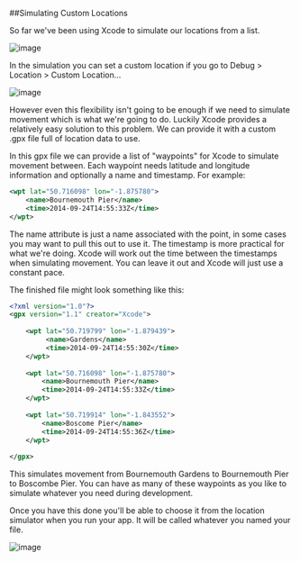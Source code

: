 ##Simulating Custom Locations

So far we've been using Xcode to simulate our locations from a list. 

![image](https://raw.githubusercontent.com/KyleGoslan/App-Workshops/master/images/choose-location.png)

In the simulation you can set a custom location if you go to Debug > Location > Custom Location...

![image](https://raw.githubusercontent.com/KyleGoslan/App-Workshops/master/images/set-location.png) 

However even this flexibility isn't going to be enough if we need to simulate movement which is what we're going to do. Luckily Xcode provides a relatively easy solution to this problem. We can provide it with a custom .gpx file full of location data to use. 

In this gpx file we can provide a list of "waypoints" for Xcode to simulate movement between. Each waypoint needs latitude and longitude information and optionally a name and timestamp. For example: 

```xml
<wpt lat="50.716098" lon="-1.875780">
    <name>Bournemouth Pier</name>
    <time>2014-09-24T14:55:33Z</time>
</wpt>
```

The name attribute is just a name associated with the point, in some cases you may want to pull this out to use it. The timestamp is more practical for what we're doing. Xcode will work out the time between the timestamps when simulating movement. You can leave it out and Xcode will just use a constant pace. 

The finished file might look something like this:

```xml 
<?xml version="1.0"?>
<gpx version="1.1" creator="Xcode">
    
    <wpt lat="50.719799" lon="-1.879439">
         <name>Gardens</name>
         <time>2014-09-24T14:55:30Z</time>
	</wpt>
    
    <wpt lat="50.716098" lon="-1.875780">
        <name>Bournemouth Pier</name>
        <time>2014-09-24T14:55:33Z</time>
    </wpt>
    
    <wpt lat="50.719914" lon="-1.843552">
        <name>Boscome Pier</name>
        <time>2014-09-24T14:55:36Z</time>
    </wpt>
    
</gpx>
```

This simulates movement from Bournemouth Gardens to Bournemouth Pier to Boscombe Pier. You can have as many of these waypoints as you like to simulate whatever you need during development.

Once you have this done you'll be able to choose it from the location simulator when you run your app. It will be called whatever you named your file.

![image](https://raw.githubusercontent.com/KyleGoslan/App-Workshops/master/images/custom-route.png) 




